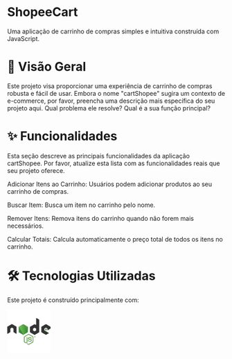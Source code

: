 # ShopeeCart
Uma aplicação de carrinho de compras simples e intuitiva construída com JavaScript.

# 🚀 Visão Geral
Este projeto visa proporcionar uma experiência de carrinho de compras robusta e fácil de usar. Embora o nome "cartShopee" sugira um contexto de e-commerce, por favor, preencha uma descrição mais específica do seu projeto aqui. Qual problema ele resolve? Qual é a sua função principal?

# ✨ Funcionalidades
Esta seção descreve as principais funcionalidades da aplicação cartShopee. Por favor, atualize esta lista com as funcionalidades reais que seu projeto oferece.

Adicionar Itens ao Carrinho: Usuários podem adicionar produtos ao seu carrinho de compras.

Buscar Item: Busca um item no carrinho pelo nome.

Remover Itens: Remova itens do carrinho quando não forem mais necessários.

Calcular Totais: Calcula automaticamente o preço total de todos os itens no carrinho.


# 🛠️ Tecnologias Utilizadas
Este projeto é construído principalmente com:

<img align="center" alt="isaac-Js" height="100" width="100" src="https://github.com/devicons/devicon/blob/master/icons/nodejs/nodejs-original-wordmark.svg">


